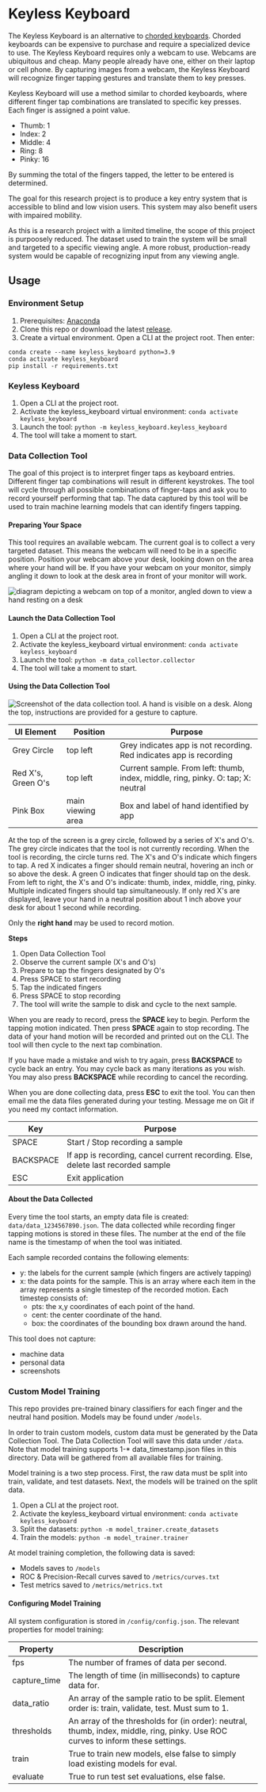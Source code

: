# Keyless Keyboard
The Keyless Keyboard is an alternative to [chorded keyboards](https://en.wikipedia.org/wiki/Chorded_keyboard). Chorded keyboards can be expensive to purchase and require a specialized device to use. The Keyless Keyboard requires only a webcam to use. Webcams are ubiquitous and cheap. Many people already have one, either on their laptop or cell phone. By capturing images from a webcam, the Keyless Keyboard will recognize finger tapping gestures and translate them to key presses.

Keyless Keyboard will use a method similar to chorded keyboards, where different finger tap combinations are translated to specific key presses. Each finger is assigned a point value.
- Thumb: 1
- Index: 2
- Middle: 4
- Ring: 8
- Pinky: 16

By summing the total of the fingers tapped, the letter to be entered is determined.

The goal for this research project is to produce a key entry system that is accessible to blind and low vision users. This system may also benefit users with impaired mobility.

As this is a research project with a limited timeline, the scope of this project is purpoosely reduced. The dataset used to train the system will be small and targeted to a specific viewing angle. A more robust, production-ready system would be capable of recognizing input from any viewing angle.

## Usage

### Environment Setup

1. Prerequisites: [Anaconda](https://www.anaconda.com/)
2. Clone this repo or download the latest [release](https://github.com/j-confusatron/tap_keyboard/releases).
3. Create a virtual environment. Open a CLI at the project root. Then enter:
  ```
  conda create --name keyless_keyboard python=3.9
  conda activate keyless_keyboard
  pip install -r requirements.txt
  ```

### Keyless Keyboard

1. Open a CLI at the project root.
2. Activate the keyless_keyboard virtual environment: `conda activate keyless_keyboard`
3. Launch the tool: `python -m keyless_keyboard.keyless_keyboard`
4. The tool will take a moment to start.

### Data Collection Tool
The goal of this project is to interpret finger taps as keyboard entries. Different finger tap combinations will result in different keystrokes. The tool will cycle through all possible combinations of finger-taps and ask you to record yourself performing that tap. The data captured by this tool will be used to train machine learning models that can identify fingers tapping.

#### Preparing Your Space
This tool requires an available webcam. The current goal is to collect a very targeted dataset. This means the webcam will need to be in a specific position. Position your webcam above your desk, looking down on the area where your hand will be. If you have your webcam on your monitor, simply angling it down to look at the desk area in front of your monitor will work.

![diagram depicting a webcam on top of a monitor, angled down to view a hand resting on a desk](https://raw.githubusercontent.com/j-confusatron/tap_keyboard/main/img/cam_diagram.png "Webcam setup diagram")

#### Launch the Data Collection Tool
1. Open a CLI at the project root.
2. Activate the keyless_keyboard virtual environment: `conda activate keyless_keyboard`
3. Launch the tool: `python -m data_collector.collector`
4. The tool will take a moment to start.

#### Using the Data Collection Tool

![Screenshot of the data collection tool. A hand is visible on a desk. Along the top, instructions are provided for a gesture to capture.](https://raw.githubusercontent.com/j-confusatron/tap_keyboard/main/img/data_collector_sample.png "Data Collection Tool")

| UI Element         | Position          | Purpose                                                                          |
| ------------------ | ----------------- | -------------------------------------------------------------------------------- |
| Grey Circle        | top left          | Grey indicates app is not recording. Red indicates app is recording              |
| Red X's, Green O's | top left          | Current sample. From left: thumb, index, middle, ring, pinky. O: tap; X: neutral |
| Pink Box           | main viewing area | Box and label of hand identified by app                                          |

At the top of the screen is a grey circle, followed by a series of X's and O's. The grey circle indicates that the tool is not currently recording. When the tool is recording, the circle turns red. The X's and O's indicate which fingers to tap. A red X indicates a finger should remain neutral, hovering an inch or so above the desk. A green O indicates that finger should tap on the desk. From left to right, the X's and O's indicate: thumb, index, middle, ring, pinky. Multiple indicated fingers should tap simultaneously. If only red X's are displayed, leave your hand in a neutral position about 1 inch above your desk for about 1 second while recording.

Only the **right hand** may be used to record motion.

**Steps**
1. Open Data Collection Tool
2. Observe the current sample (X's and O's)
3. Prepare to tap the fingers designated by O's
4. Press SPACE to start recording
5. Tap the indicated fingers
6. Press SPACE to stop recording
7. The tool will write the sample to disk and cycle to the next sample.

When you are ready to record, press the **SPACE** key to begin. Perform the tapping motion indicated. Then press **SPACE** again to stop recording. The data of your hand motion will be recorded and printed out on the CLI. The tool will then cycle to the next tap combination.

If you have made a mistake and wish to try again, press **BACKSPACE** to cycle back an entry. You may cycle back as many iterations as you wish. You may also press **BACKSPACE** while recording to cancel the recording.

When you are done collecting data, press **ESC** to exit the tool. You can then email me the data files generated during your testing. Message me on Git if you need my contact information.

| Key       | Purpose                                                                          |
| --------- | -------------------------------------------------------------------------------- |
| SPACE     | Start / Stop recording a sample                                                  |
| BACKSPACE | If app is recording, cancel current recording. Else, delete last recorded sample |
| ESC       | Exit application                                                                 |

#### About the Data Collected
Every time the tool starts, an empty data file is created: `data/data_1234567890.json`. The data collected while recording finger tapping motions is stored in these files. The number at the end of the file name is the timestamp of when the tool was initiated.

Each sample recorded contains the following elements:
- y: the labels for the current sample (which fingers are actively tapping)
- x: the data points for the sample. This is an array where each item in the array represents a single timestep of the recorded motion. Each timestep consists of:
  - pts: the x,y coordinates of each point of the hand.
  - cent: the center coordinate of the hand.
  - box: the coordinates of the bounding box drawn around the hand.

This tool does not capture:
- machine data
- personal data
- screenshots

### Custom Model Training

This repo provides pre-trained binary classifiers for each finger and the neutral hand position. Models may be found under `/models`.

In order to train custom models, custom data must be generated by the Data Collection Tool. The Data Collection Tool will save this data under `/data`. Note that model training supports 1-* data_timestamp.json files in this directory. Data will be gathered from all available files for training.

Model training is a two step process. First, the raw data must be split into train, validate, and test datasets. Next, the models will be trained on the split data.
1. Open a CLI at the project root.
2. Activate the keyless_keyboard virtual environment: `conda activate keyless_keyboard`
3. Split the datasets: `python -m model_trainer.create_datasets`
4. Train the models: `python -m model_trainer.trainer`

At model training completion, the following data is saved:
- Models saves to `/models`
- ROC & Precision-Recall curves saved to `/metrics/curves.txt`
- Test metrics saved to `/metrics/metrics.txt`

#### Configuring Model Training

All system configuration is stored in `/config/config.json`. The relevant properties for model training:

| Property     | Description                                                                                                                     |
| ------------ | ------------------------------------------------------------------------------------------------------------------------------- |
| fps          | The number of frames of data per second.                                                                                        |
| capture_time | The length of time (in milliseconds) to capture data for.                                                                       |
| data_ratio   | An array of the sample ratio to be split. Element order is: train, validate, test. Must sum to 1.                               |
| thresholds   | An array of the thresholds for (in order): neutral, thumb, index, middle, ring, pinky. Use ROC curves to inform these settings. |
| train        | True to train new models, else false to simply load existing models for eval.                                                   |
| evaluate     | True to run test set evaluations, else false.                                                                                   |